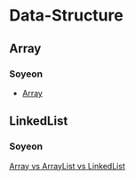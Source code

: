 # Data-Structure
## Array
### Soyeon
+ [Array](https://github.com/juniorBoard/Data-Structure/blob/main/soyeon/Array.md)

## LinkedList
### Soyeon
[Array vs ArrayList vs LinkedList](https://github.com/juniorBoard/Data-Structure/blob/main/soyeon/Array%2C%20ArrayList%2C%20LinkedList.md)
